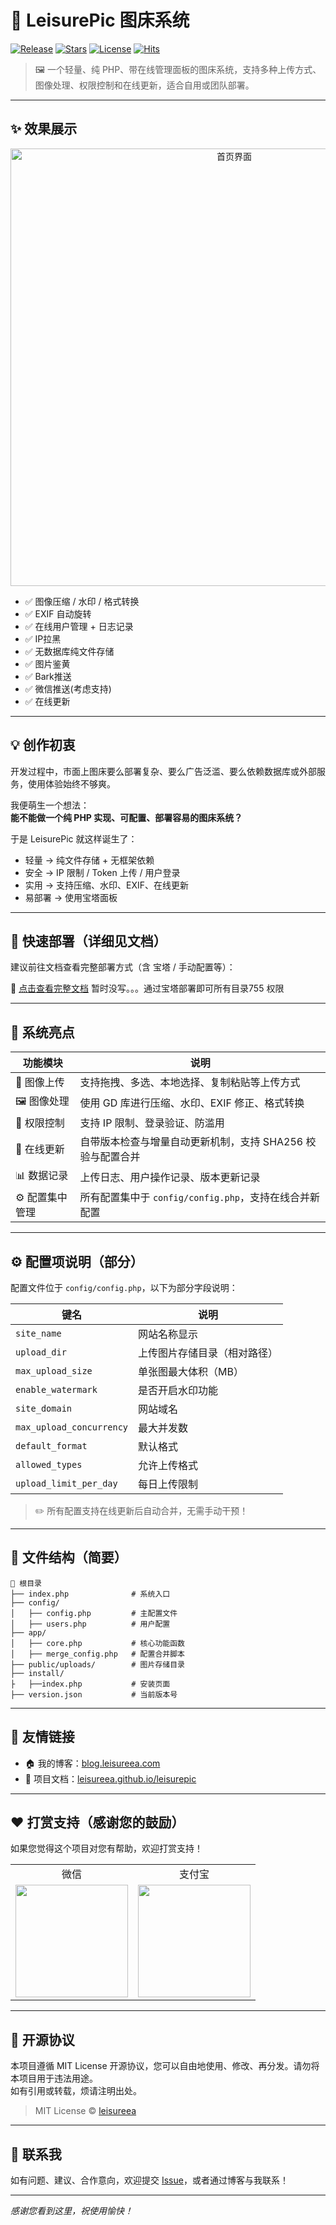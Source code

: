 # 🎨 LeisurePic 图床系统

[![Release](https://img.shields.io/github/v/release/leisureea1/Leisurepic?color=%2337c6ff)](https://github.com/leisureea1/Leisurepic/releases)
[![Stars](https://img.shields.io/github/stars/leisureea1/Leisurepic?style=social)](https://github.com/leisureea1/Leisurepic/stargazers)
[![License](https://img.shields.io/github/license/leisureea1/Leisurepic)](LICENSE)
[![Hits](https://hits.sh/github.com/leisureea1/leisurepic.svg?style=flat-square)](https://hits.sh/github.com/leisureea1/leisurepic/)

> 🖼️ 一个轻量、纯 PHP、带在线管理面板的图床系统，支持多种上传方式、图像处理、权限控制和在线更新，适合自用或团队部署。

---

## ✨ 效果展示

<p align="center">
  <img src="https://as.leisureea.com/public/uploads/2025/06/25/9cz89e.webp" width="700" alt="首页界面">
</p >

- ✅ 图像压缩 / 水印 / 格式转换  
- ✅ EXIF 自动旋转  
- ✅ 在线用户管理 + 日志记录  
- ✅ IP拉黑  
- ✅ 无数据库纯文件存储  
- ✅ 图片鉴黄
- ✅ Bark推送
- ✅ 微信推送(考虑支持)
- ✅ 在线更新

---

## 💡 创作初衷

开发过程中，市面上图床要么部署复杂、要么广告泛滥、要么依赖数据库或外部服务，使用体验始终不够爽。

我便萌生一个想法：  
**能不能做一个纯 PHP 实现、可配置、部署容易的图床系统？**

于是 LeisurePic 就这样诞生了：

- 轻量 → 纯文件存储 + 无框架依赖  
- 安全 → IP 限制 / Token 上传 / 用户登录  
- 实用 → 支持压缩、水印、EXIF、在线更新  
- 易部署 → 使用宝塔面板

---

## 🚀 快速部署（详细见文档）

建议前往文档查看完整部署方式（含 宝塔 / 手动配置等）：

📘 [点击查看完整文档](https://leisureea.github.io/leisurepic/) 暂时没写。。。通过宝塔部署即可所有目录755 权限

---

## 🌟 系统亮点

| 功能模块       | 说明                                                                 |
|----------------|----------------------------------------------------------------------|
| 📂 图像上传     | 支持拖拽、多选、本地选择、复制粘贴等上传方式                        |
| 🖼 图像处理     | 使用 GD 库进行压缩、水印、EXIF 修正、格式转换                       |
| 🔐 权限控制     | 支持 IP 限制、登录验证、防滥用                                    |
| 🔄 在线更新     | 自带版本检查与增量自动更新机制，支持 SHA256 校验与配置合并          |
| 📊 数据记录     | 上传日志、用户操作记录、版本更新记录                               |
| ⚙️ 配置集中管理 | 所有配置集中于 `config/config.php`，支持在线合并新配置             |

---

## ⚙️ 配置项说明（部分）

配置文件位于 `config/config.php`，以下为部分字段说明：

| 键名 | 说明 |
|------|------|
| `site_name` | 网站名称显示 |
| `upload_dir` | 上传图片存储目录（相对路径） |
| `max_upload_size` | 单张图最大体积（MB） |
| `enable_watermark` | 是否开启水印功能 |
| `site_domain` | 网站域名 |
| `max_upload_concurrency` | 最大并发数 |
| `default_format` | 默认格式 |
| `allowed_types` | 允许上传格式 |
| `upload_limit_per_day` | 每日上传限制 |

> ✏️ 所有配置支持在线更新后自动合并，无需手动干预！

---

## 🧩 文件结构（简要）

```text
📁 根目录
├── index.php              # 系统入口
├── config/
│   ├── config.php         # 主配置文件
│   ├── users.php          # 用户配置
├── app/
│   ├── core.php           # 核心功能函数
│   ├── merge_config.php   # 配置合并脚本
├── public/uploads/        # 图片存储目录
├── install/
├   ├──index.php           # 安装页面
├── version.json           # 当前版本号
```

---

## 🔗 友情链接

- 🏠 我的博客：[blog.leisureea.com](https://blog.leisureea.com/)
- 📖 项目文档：[leisureea.github.io/leisurepic](https://leisureea.github.io/leisurepic/)

---

## ❤️ 打赏支持（感谢您的鼓励）

如果您觉得这个项目对您有帮助，欢迎打赏支持！

<table>
<tr>
<td align="center">微信</td>
<td align="center">支付宝</td>
</tr>
<tr>
<td><img src="https://as.leisureea.com/public/uploads/2025/06/26/TfSp7M.png" width="180"/></td>
<td><img src="https://as.leisureea.com/public/uploads/2025/06/26/xGaPhY.png" width="180"/></td>
</tr>
</table>

---

## 📝 开源协议

本项目遵循 MIT License 开源协议，您可以自由地使用、修改、再分发。请勿将本项目用于违法用途。  
如有引用或转载，烦请注明出处。

> MIT License © [leisureea](https://github.com/leisureea)

---

## 📮 联系我

如有问题、建议、合作意向，欢迎提交 [Issue](https://github.com/leisureea/leisurepic/issues)，或者通过博客与我联系！

---

_感谢您看到这里，祝使用愉快！_
